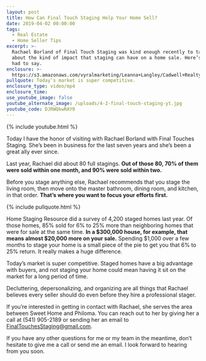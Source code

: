 ```yaml
---
layout: post
title: How Can Final Touch Staging Help Your Home Sell?
date: 2019-04-02 00:00:00
tags:
  - Real Estate
  - Home Seller Tips
excerpt: >-
  Rachael Borland of Final Touch Staging was kind enough recently to talk to me
  about the kind of impact that staging can have on a home sale. Here’s what she
  had to say.
enclosure: >-
  https://s3.amazonaws.com/vyralmarketing/Leanna+Langley/Cadwell+Realty+Group+_+How+Can+Final+Touch+Staging+Help+Your+Home+Sell_.mp4
pullquote: Today’s market is super competitive.
enclosure_type: video/mp4
enclosure_time:
use_youtube_image: false
youtube_alternate_image: /uploads/4-2-final-touch-staging-yt.jpg
youtube_code: DJRWQkwRAY0
---
```


{% include youtube.html %}

Today I have the honor of visiting with Rachael Borland with Final Touches Staging. She’s been in business for the last seven years and she’s been a great ally ever since.

Last year, Rachael did about 80 full stagings. **Out of those 80, 70% of them were sold within one month, and 90% were sold within two.&nbsp;**

Before you stage anything else, Rachael recommends that you stage the living room, then move onto the master bathroom, dining room, and kitchen, in that order. **That’s where you want to focus your efforts first.**

{% include pullquote.html %}

Home Staging Resource did a survey of 4,200 staged homes last year. Of those homes, 85% sold for 6% to 25% more than neighboring homes that were for sale at the same time. **In a $300,000 house, for example, that means almost $20,000 more on your sale.** Spending $1,000 over a few months to stage your home is a small piece of the pie to get you that 6% to 25% return. It really makes a huge difference.

Today’s market is super competitive. Staged homes have a big advantage with buyers, and not staging your home could mean having it sit on the market for a long period of time.&nbsp;

Decluttering, depersonalizing, and organizing are all things that Rachael believes every seller should do even before they hire a professional stager.

If you’re interested in getting in contact with Rachael, she serves the area between Sweet Home and Philoma. You can reach out to her by giving her a call at (541) 905-2189 or sending her an email to [FinalTouchesStaging@gmail.com](mailto:FinalTouchesStaging@gmail.com).

If you have any other questions for me or my team in the meantime, don’t hesitate to give me a call or send me an email. I look forward to hearing from you soon.